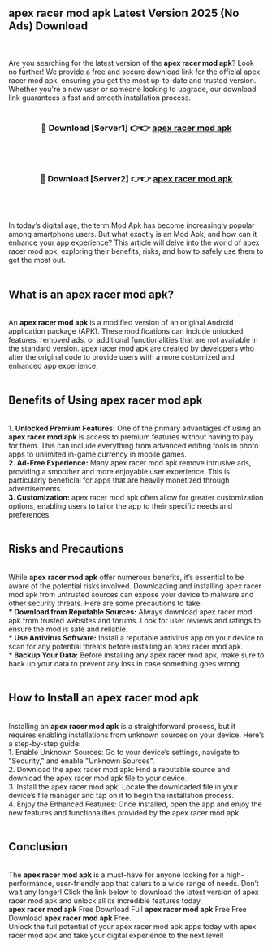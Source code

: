 ## apex racer mod apk Latest Version 2025 (No Ads) Download
<br><br>
Are you searching for the latest version of the <strong>apex racer mod apk</strong>? Look no further! We provide a free and secure download link for the official apex racer mod apk, ensuring you get the most up-to-date and trusted version. Whether you're a new user or someone looking to upgrade, our download link guarantees a fast and smooth installation process.
<br>
<br>
<div align="center">
<h3>🔴 Download [Server1] 👉👉 <a href="https://modyolo.store/apex_racer_mod_apk">apex racer mod apk</a></h3><br>
<br>
<h3>🔴 Download [Server2] 👉👉 <a href="https://modyolo.store/apex_racer_mod_apk">apex racer mod apk</a></h3><br>
</div>
<br>
<br>
In today’s digital age, the term Mod Apk has become increasingly popular among smartphone users. But what exactly is an Mod Apk, and how can it enhance your app experience? This article will delve into the world of apex racer mod apk, exploring their benefits, risks, and how to safely use them to get the most out.
<br>
<br>
<h2>What is an apex racer mod apk?</h2>
<br>
An <strong>apex racer mod apk</strong> is a modified version of an original Android application package (APK). These modifications can include unlocked features, removed ads, or additional functionalities that are not available in the standard version. apex racer mod apk are created by developers who alter the original code to provide users with a more customized and enhanced app experience.
<br>
<br>
<h2>Benefits of Using apex racer mod apk</h2>
<br>
<strong> 1. Unlocked Premium Features:</strong> One of the primary advantages of using an <strong>apex racer mod apk</strong> is access to premium features without having to pay for them. This can include everything from advanced editing tools in photo apps to unlimited in-game currency in mobile games.
<br>
<strong> 2. Ad-Free Experience:</strong> Many apex racer mod apk remove intrusive ads, providing a smoother and more enjoyable user experience. This is particularly beneficial for apps that are heavily monetized through advertisements.
<br>
<strong> 3. Customization:</strong> apex racer mod apk often allow for greater customization options, enabling users to tailor the app to their specific needs and preferences.
<br>
<br>
<h2>Risks and Precautions</h2>
<br>
While <strong>apex racer mod apk</strong> offer numerous benefits, it’s essential to be aware of the potential risks involved. Downloading and installing apex racer mod apk from untrusted sources can expose your device to malware and other security threats. Here are some precautions to take:
<br>
<strong> * Download from Reputable Sources:</strong> Always download apex racer mod apk from trusted websites and forums. Look for user reviews and ratings to ensure the mod is safe and reliable.
<br>
<strong> * Use Antivirus Software:</strong> Install a reputable antivirus app on your device to scan for any potential threats before installing an apex racer mod apk.
<br>
<strong> * Backup Your Data:</strong> Before installing any apex racer mod apk, make sure to back up your data to prevent any loss in case something goes wrong.
<br>
<br>
<h2>How to Install an apex racer mod apk</h2>
<br>
Installing an <strong>apex racer mod apk</strong> is a straightforward process, but it requires enabling installations from unknown sources on your device. Here’s a step-by-step guide:
<br>
 1. Enable Unknown Sources: Go to your device’s settings, navigate to "Security," and enable "Unknown Sources".
<br>
 2. Download the apex racer mod apk: Find a reputable source and download the apex racer mod apk file to your device.
<br>
 3. Install the apex racer mod apk: Locate the downloaded file in your device’s file manager and tap on it to begin the installation process.
<br>
 4. Enjoy the Enhanced Features: Once installed, open the app and enjoy the new features and functionalities provided by the apex racer mod apk.
<br>
<br>
<h2><strong>Conclusion</strong></h2>
<br>
The <strong>apex racer mod apk</strong> is a must-have for anyone looking for a high-performance, user-friendly app that caters to a wide range of needs. Don’t wait any longer! Click the link below to download the latest version of apex racer mod apk and unlock all its incredible features today.
<br>
<strong>apex racer mod apk</strong> Free Download Full <strong>apex racer mod apk</strong> Free Free Download <strong>apex racer mod apk</strong> Free.
<br>
Unlock the full potential of your apex racer mod apk apps today with apex racer mod apk and take your digital experience to the next level!

